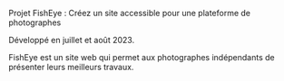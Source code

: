 Projet FishEye : Créez un site accessible pour une plateforme de photographes

Développé en juillet et août 2023.

FishEye est un site web qui permet aux photographes indépendants de présenter leurs meilleurs travaux.